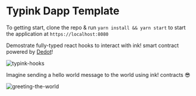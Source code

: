 # Typink Dapp Template

To getting start, clone the repo & run `yarn install && yarn start` to start the application at `https://localhost:8080`

Demostrate fully-typed react hooks to interact with ink! smart contract powered by [Dedot](http://dedot.dev/)!

![typink-hooks](https://github.com/user-attachments/assets/7b914317-a09c-40bb-95e0-f01ae896dd17)

Imagine sending a hello world message to the world using ink! contracts 😎

![greeting-the-world](https://github.com/user-attachments/assets/b1f5476d-9b8d-4773-826f-d5d29988146a)
